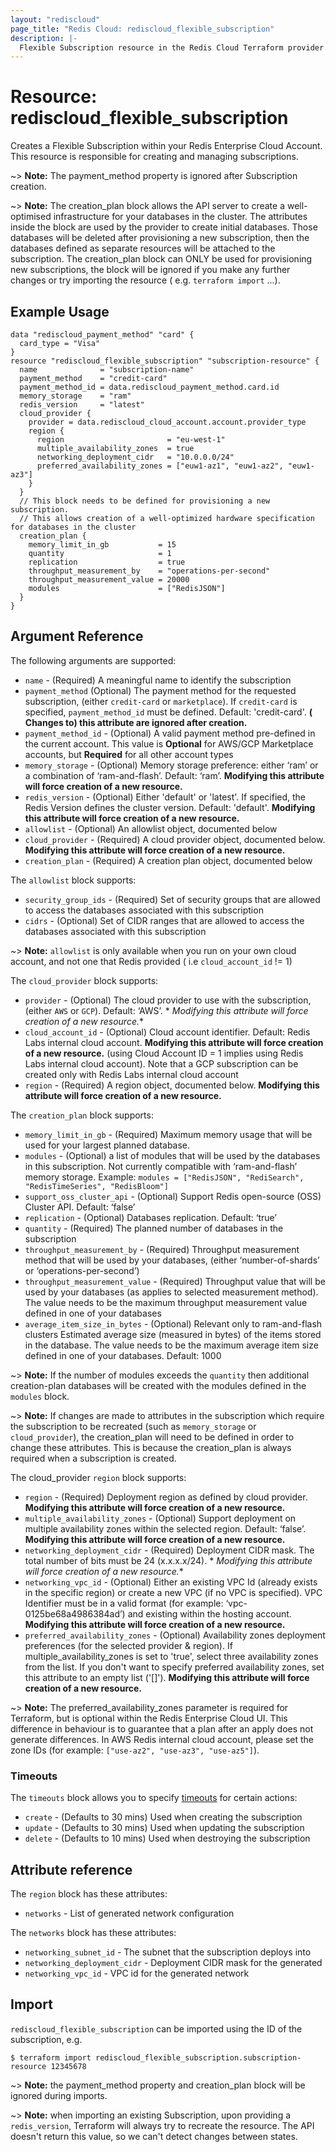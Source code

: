 ```yaml
---
layout: "rediscloud"
page_title: "Redis Cloud: rediscloud_flexible_subscription"
description: |-
  Flexible Subscription resource in the Redis Cloud Terraform provider.
---
```


# Resource: rediscloud_flexible_subscription

Creates a Flexible Subscription within your Redis Enterprise Cloud Account.
This resource is responsible for creating and managing subscriptions.

~> **Note:** The payment_method property is ignored after Subscription creation.

~> **Note:** The creation_plan block allows the API server to create a well-optimised infrastructure for your databases
in the cluster.
The attributes inside the block are used by the provider to create initial
databases. Those databases will be deleted after provisioning a new
subscription, then the databases defined as separate resources will be attached to
the subscription. The creation_plan block can ONLY be used for provisioning new
subscriptions, the block will be ignored if you make any further changes or try importing the resource (
e.g. `terraform import` ...).

## Example Usage

```hcl
data "rediscloud_payment_method" "card" {
  card_type = "Visa"
}
resource "rediscloud_flexible_subscription" "subscription-resource" {
  name              = "subscription-name"
  payment_method    = "credit-card"
  payment_method_id = data.rediscloud_payment_method.card.id
  memory_storage    = "ram"
  redis_version     = "latest"
  cloud_provider {
    provider = data.rediscloud_cloud_account.account.provider_type
    region {
      region                       = "eu-west-1"
      multiple_availability_zones  = true
      networking_deployment_cidr   = "10.0.0.0/24"
      preferred_availability_zones = ["euw1-az1", "euw1-az2", "euw1-az3"]
    }
  }
  // This block needs to be defined for provisioning a new subscription.
  // This allows creation of a well-optimized hardware specification for databases in the cluster
  creation_plan {
    memory_limit_in_gb           = 15
    quantity                     = 1
    replication                  = true
    throughput_measurement_by    = "operations-per-second"
    throughput_measurement_value = 20000
    modules                      = ["RedisJSON"]
  }
}
```

## Argument Reference

The following arguments are supported:

* `name` - (Required) A meaningful name to identify the subscription
* `payment_method` (Optional) The payment method for the requested subscription, (either `credit-card`
  or `marketplace`). If `credit-card` is specified, `payment_method_id` must be defined. Default: 'credit-card'. **(
  Changes to) this attribute are ignored after creation.**
* `payment_method_id` - (Optional) A valid payment method pre-defined in the current account. This value is __Optional__
  for AWS/GCP Marketplace accounts, but __Required__ for all other account types
* `memory_storage` - (Optional) Memory storage preference: either ‘ram’ or a combination of ‘ram-and-flash’. Default:
  ‘ram’. **Modifying this attribute will force creation of a new resource.**
* `redis_version` - (Optional) Either 'default' or 'latest'. If specified, the Redis Version defines the cluster
  version. Default: 'default'. **Modifying this attribute will force creation of a new resource.**
* `allowlist` - (Optional) An allowlist object, documented below
* `cloud_provider` - (Required) A cloud provider object, documented below. **Modifying this attribute will force
  creation of a new resource.**
* `creation_plan` - (Required) A creation plan object, documented below

The `allowlist` block supports:

* `security_group_ids` - (Required) Set of security groups that are allowed to access the databases associated with this
  subscription
* `cidrs` - (Optional) Set of CIDR ranges that are allowed to access the databases associated with this subscription

~> **Note:** `allowlist` is only available when you run on your own cloud account, and not one that Redis provided (
i.e `cloud_account_id` != 1)

The `cloud_provider` block supports:

* `provider` - (Optional) The cloud provider to use with the subscription, (either `AWS` or `GCP`). Default: ‘AWS’. *
  *Modifying this attribute will force creation of a new resource.**
* `cloud_account_id` - (Optional) Cloud account identifier. Default: Redis Labs internal cloud account. **Modifying this
  attribute will force creation of a new resource.**
  (using Cloud Account ID = 1 implies using Redis Labs internal cloud account). Note that a GCP subscription can be
  created
  only with Redis Labs internal cloud account
* `region` - (Required) A region object, documented below. **Modifying this attribute will force creation of a new
  resource.**

The `creation_plan` block supports:

* `memory_limit_in_gb` - (Required) Maximum memory usage that will be used for your largest planned database.
* `modules` - (Optional) a list of modules that will be used by the databases in this subscription. Not currently
  compatible with ‘ram-and-flash’ memory storage.
  Example: `modules = ["RedisJSON", "RediSearch", "RedisTimeSeries", "RedisBloom"]`
* `support_oss_cluster_api` - (Optional) Support Redis open-source (OSS) Cluster API. Default: ‘false’
* `replication` - (Optional) Databases replication. Default: ‘true’
* `quantity` - (Required) The planned number of databases in the subscription
* `throughput_measurement_by` - (Required) Throughput measurement method that will be used by your databases, (either
  ‘number-of-shards’ or ‘operations-per-second’)
* `throughput_measurement_value` - (Required) Throughput value that will be used by your databases (as applies to
  selected measurement method). The value needs to be the maximum throughput measurement value defined in one of your
  databases
* `average_item_size_in_bytes` - (Optional) Relevant only to ram-and-flash clusters
  Estimated average size (measured in bytes) of the items stored in the database. The value needs to
  be the maximum average item size defined in one of your databases. Default: 1000

~> **Note:** If the number of modules exceeds the `quantity` then additional creation-plan databases will be created
with the modules defined in the `modules` block.

~> **Note:** If changes are made to attributes in the subscription which require the subscription to be recreated (such
as `memory_storage` or `cloud_provider`), the creation_plan will need to be defined in order to change these attributes.
This is because the creation_plan is always required when a subscription is created.

The cloud_provider `region` block supports:

* `region` - (Required) Deployment region as defined by cloud provider. **Modifying this attribute will force creation
  of a new resource.**
* `multiple_availability_zones` - (Optional) Support deployment on multiple availability zones within the selected
  region. Default: ‘false’. **Modifying this attribute will force creation of a new resource.**
* `networking_deployment_cidr` - (Required) Deployment CIDR mask. The total number of bits must be 24 (x.x.x.x/24). *
  *Modifying this attribute will force creation of a new resource.**
* `networking_vpc_id` - (Optional) Either an existing VPC Id (already exists in the specific region) or create a new VPC
  (if no VPC is specified). VPC Identifier must be in a valid format (for example: ‘vpc-0125be68a4986384ad’) and
  existing
  within the hosting account. **Modifying this attribute will force creation of a new resource.**
* `preferred_availability_zones` - (Optional) Availability zones deployment preferences (for the selected provider &
  region). If multiple_availability_zones is set to 'true', select three availability zones from the list. If you don't
  want to specify preferred availability zones, set this attribute to an empty list ('[]'). **Modifying this attribute
  will force creation of a new resource.**

~> **Note:** The preferred_availability_zones parameter is required for Terraform, but is optional within the Redis
Enterprise Cloud UI.
This difference in behaviour is to guarantee that a plan after an apply does not generate differences. In AWS Redis
internal cloud account, please set the zone IDs (for example: `["use-az2", "use-az3", "use-az5"]`).

### Timeouts

The `timeouts` block allows you to
specify [timeouts](https://www.terraform.io/docs/configuration/resources.html#timeouts) for certain actions:

* `create` - (Defaults to 30 mins) Used when creating the subscription
* `update` - (Defaults to 30 mins) Used when updating the subscription
* `delete` - (Defaults to 10 mins) Used when destroying the subscription

## Attribute reference

The `region` block has these attributes:

* `networks` - List of generated network configuration

The `networks` block has these attributes:

* `networking_subnet_id` - The subnet that the subscription deploys into
* `networking_deployment_cidr` - Deployment CIDR mask for the generated
* `networking_vpc_id` - VPC id for the generated network

## Import

`rediscloud_flexible_subscription` can be imported using the ID of the subscription, e.g.

```
$ terraform import rediscloud_flexible_subscription.subscription-resource 12345678
```

~> **Note:** the payment_method property and creation_plan block will be ignored during imports.

~> **Note:** when importing an existing Subscription, upon providing a `redis_version`, Terraform will always try to
recreate the resource. The API doesn't return this value, so we can't detect changes between states.
